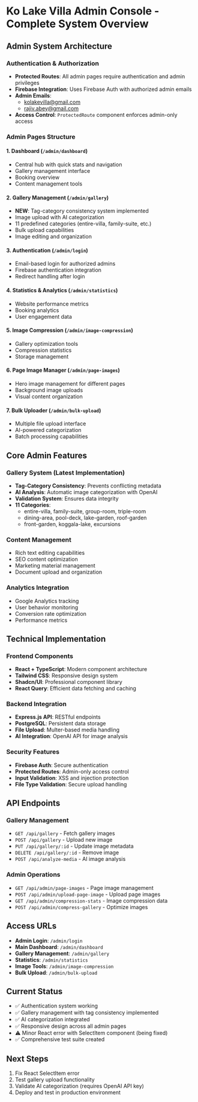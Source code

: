 # Ko Lake Villa Admin Console - Complete System Overview

## Admin System Architecture

### Authentication & Authorization
- **Protected Routes**: All admin pages require authentication and admin privileges
- **Firebase Integration**: Uses Firebase Auth with authorized admin emails
- **Admin Emails**: 
  - kolakevilla@gmail.com
  - rajiv.abey@gmail.com
- **Access Control**: `ProtectedRoute` component enforces admin-only access

### Admin Pages Structure

#### 1. **Dashboard** (`/admin/dashboard`)
- Central hub with quick stats and navigation
- Gallery management interface
- Booking overview
- Content management tools

#### 2. **Gallery Management** (`/admin/gallery`)
- **NEW**: Tag-category consistency system implemented
- Image upload with AI categorization
- 11 predefined categories (entire-villa, family-suite, etc.)
- Bulk upload capabilities
- Image editing and organization

#### 3. **Authentication** (`/admin/login`)
- Email-based login for authorized admins
- Firebase authentication integration
- Redirect handling after login

#### 4. **Statistics & Analytics** (`/admin/statistics`)
- Website performance metrics
- Booking analytics
- User engagement data

#### 5. **Image Compression** (`/admin/image-compression`)
- Gallery optimization tools
- Compression statistics
- Storage management

#### 6. **Page Image Manager** (`/admin/page-images`)
- Hero image management for different pages
- Background image uploads
- Visual content organization

#### 7. **Bulk Uploader** (`/admin/bulk-upload`)
- Multiple file upload interface
- AI-powered categorization
- Batch processing capabilities

## Core Admin Features

### Gallery System (Latest Implementation)
- **Tag-Category Consistency**: Prevents conflicting metadata
- **AI Analysis**: Automatic image categorization with OpenAI
- **Validation System**: Ensures data integrity
- **11 Categories**: 
  - entire-villa, family-suite, group-room, triple-room
  - dining-area, pool-deck, lake-garden, roof-garden
  - front-garden, koggala-lake, excursions

### Content Management
- Rich text editing capabilities
- SEO content optimization
- Marketing material management
- Document upload and organization

### Analytics Integration
- Google Analytics tracking
- User behavior monitoring
- Conversion rate optimization
- Performance metrics

## Technical Implementation

### Frontend Components
- **React + TypeScript**: Modern component architecture
- **Tailwind CSS**: Responsive design system
- **Shadcn/UI**: Professional component library
- **React Query**: Efficient data fetching and caching

### Backend Integration
- **Express.js API**: RESTful endpoints
- **PostgreSQL**: Persistent data storage
- **File Upload**: Multer-based media handling
- **AI Integration**: OpenAI API for image analysis

### Security Features
- **Firebase Auth**: Secure authentication
- **Protected Routes**: Admin-only access control
- **Input Validation**: XSS and injection protection
- **File Type Validation**: Secure upload handling

## API Endpoints

### Gallery Management
- `GET /api/gallery` - Fetch gallery images
- `POST /api/gallery` - Upload new image
- `PUT /api/gallery/:id` - Update image metadata
- `DELETE /api/gallery/:id` - Remove image
- `POST /api/analyze-media` - AI image analysis

### Admin Operations
- `GET /api/admin/page-images` - Page image management
- `POST /api/admin/upload-page-image` - Upload page images
- `GET /api/admin/compression-stats` - Image compression data
- `POST /api/admin/compress-gallery` - Optimize images

## Access URLs
- **Admin Login**: `/admin/login`
- **Main Dashboard**: `/admin/dashboard`
- **Gallery Management**: `/admin/gallery`
- **Statistics**: `/admin/statistics`
- **Image Tools**: `/admin/image-compression`
- **Bulk Upload**: `/admin/bulk-upload`

## Current Status
- ✅ Authentication system working
- ✅ Gallery management with tag consistency implemented
- ✅ AI categorization integrated
- ✅ Responsive design across all admin pages
- ⚠️ Minor React error with SelectItem component (being fixed)
- ✅ Comprehensive test suite created

## Next Steps
1. Fix React SelectItem error
2. Test gallery upload functionality
3. Validate AI categorization (requires OpenAI API key)
4. Deploy and test in production environment